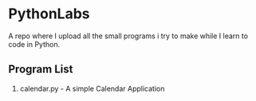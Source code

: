 # PythonLabs
A repo where I upload all the small programs i try to make while I learn to code in Python.

## Program List
1. calendar.py - A simple Calendar Application
